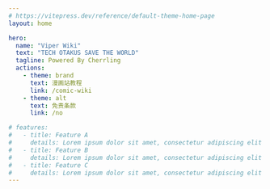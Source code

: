 ```yaml
---
# https://vitepress.dev/reference/default-theme-home-page
layout: home

hero:
  name: "Viper Wiki"
  text: "TECH OTAKUS SAVE THE WORLD"
  tagline: Powered By Cherrling
  actions:
    - theme: brand
      text: 漫画站教程
      link: /comic-wiki
    - theme: alt
      text: 免责条款
      link: /no

# features:
#   - title: Feature A
#     details: Lorem ipsum dolor sit amet, consectetur adipiscing elit
#   - title: Feature B
#     details: Lorem ipsum dolor sit amet, consectetur adipiscing elit
#   - title: Feature C
#     details: Lorem ipsum dolor sit amet, consectetur adipiscing elit
---
```


